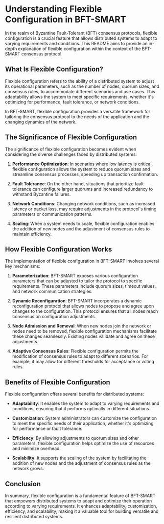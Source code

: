 # Understanding Flexible Configuration in BFT-SMART

In the realm of Byzantine Fault-Tolerant (BFT) consensus protocols, flexible configuration is a crucial feature that allows distributed systems to adapt to varying requirements and conditions. This README aims to provide an in-depth explanation of flexible configuration within the context of the BFT-SMART consensus protocol.

## What Is Flexible Configuration?

Flexible configuration refers to the ability of a distributed system to adjust its operational parameters, such as the number of nodes, quorum sizes, and consensus rules, to accommodate different scenarios and use cases. This adaptability allows the system to meet specific requirements, whether it's optimizing for performance, fault tolerance, or network conditions.

In BFT-SMART, flexible configuration provides a versatile framework for tailoring the consensus protocol to the needs of the application and the changing dynamics of the network.

## The Significance of Flexible Configuration

The significance of flexible configuration becomes evident when considering the diverse challenges faced by distributed systems:

1. **Performance Optimization**: In scenarios where low latency is critical, flexible configuration allows the system to reduce quorum sizes and streamline consensus processes, speeding up transaction confirmation.

2. **Fault Tolerance**: On the other hand, situations that prioritize fault tolerance can configure larger quorums and increased redundancy to withstand Byzantine failures.

3. **Network Conditions**: Changing network conditions, such as increased latency or packet loss, may require adjustments in the protocol's timing parameters or communication patterns.

4. **Scaling**: When a system needs to scale, flexible configuration enables the addition of new nodes and the adjustment of consensus rules to maintain efficiency.

## How Flexible Configuration Works

The implementation of flexible configuration in BFT-SMART involves several key mechanisms:

1. **Parameterization**: BFT-SMART exposes various configuration parameters that can be adjusted to tailor the protocol to specific requirements. These parameters include quorum sizes, timeout values, and network communication strategies.

2. **Dynamic Reconfiguration**: BFT-SMART incorporates a dynamic reconfiguration protocol that allows nodes to propose and agree upon changes to the configuration. This protocol ensures that all nodes reach consensus on configuration adjustments.

3. **Node Admission and Removal**: When new nodes join the network or nodes need to be removed, flexible configuration mechanisms facilitate these changes seamlessly. Existing nodes validate and agree on these adjustments.

4. **Adaptive Consensus Rules**: Flexible configuration permits the modification of consensus rules to adapt to different scenarios. For example, it may allow for different thresholds for acceptance or voting rules.

## Benefits of Flexible Configuration

Flexible configuration offers several benefits for distributed systems:

- **Adaptability**: It enables the system to adapt to varying requirements and conditions, ensuring that it performs optimally in different situations.

- **Customization**: System administrators can customize the configuration to meet the specific needs of their application, whether it's optimizing for performance or fault tolerance.

- **Efficiency**: By allowing adjustments to quorum sizes and other parameters, flexible configuration helps optimize the use of resources and minimize overhead.

- **Scalability**: It supports the scaling of the system by facilitating the addition of new nodes and the adjustment of consensus rules as the network grows.

## Conclusion

In summary, flexible configuration is a fundamental feature of BFT-SMART that empowers distributed systems to adapt and optimize their operation according to varying requirements. It enhances adaptability, customization, efficiency, and scalability, making it a valuable tool for building versatile and resilient distributed systems.

